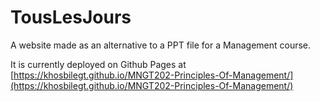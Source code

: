 # TousLesJours
A website made as an alternative to a PPT file for a Management course.

It is currently deployed on Github Pages at [https://khosbilegt.github.io/MNGT202-Principles-Of-Management/](https://khosbilegt.github.io/MNGT202-Principles-Of-Management/)

